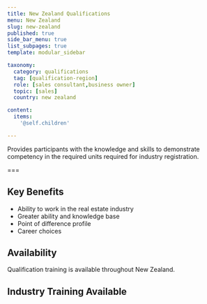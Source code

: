 ```yaml
---
title: New Zealand Qualifications
menu: New Zealand
slug: new-zealand
published: true
side_bar_menu: true
list_subpages: true
template: modular_sidebar

taxonomy:
  category: qualifications
  tag: [qualification-region]
  role: [sales consultant,business owner]
  topic: [sales]
  country: new zealand

content:
  items:
    '@self.children'

---
```


Provides participants with the knowledge and skills to demonstrate competency in the required units required for industry registration.

===

## Key Benefits

* Ability to work in the real estate industry
* Greater ability and knowledge base
* Point of difference profile
* Career choices

## Availability
Qualification training is available throughout New Zealand.

## Industry Training Available